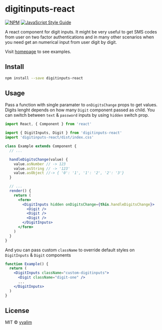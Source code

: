 # digitinputs-react
[![NPM](https://img.shields.io/npm/v/digitinputs-react.svg)](https://www.npmjs.com/package/digitinputs-react) [![JavaScript Style Guide](https://img.shields.io/badge/code_style-standard-brightgreen.svg)](https://standardjs.com)

A react component for digit inputs. It might be very useful to get SMS codes from user on two factor authentications and in many other scenarios when you need get an numerical input from user digit by digit.

Visit [homepage](https://yyalim.github.io/digitinputs-react/) to see examples.

## Install

```bash
npm install --save digitinputs-react
```

## Usage 

Pass a function with single paramater to ```onDigitsChange``` props to get values. Digits lenght depends on how many ```Digit``` component passed as child. You can switch between ```text``` & ```password``` inputs by using ```hidden``` switch prop.

```jsx
import React, { Component } from 'react'

import { DigitInputs, Digit } from 'digitinputs-react'
import 'digitinputs-react/dist/index.css'

class Example extends Component {
  // ...

  handleDigitsChange(value) {
    value.asNumber // -> 123
    value.asString // -> '123'
    value.asObject //-> { '0': '1', '1': '2', '2': '3'}
  }

  // ...
  render() {
    return (
      <form>
        <DigitInputs hidden onDigitsChange={this.handleDigitsChange}>
          <Digit />
          <Digit />
          <Digit />
        </DigitInputs>
      </form>
    )
  }
}
```

And you can pass custom ```className``` to override default styles on ```DigitInputs``` & ```Digit``` components

```jsx
function Example() {
  return (
    <DigitInputs className="custom-digitinputs">
      <Digit className="digit-one" />
      ...
    </DigitInputs>
  )
}
```

## License

MIT © [yyalim](https://github.com/yyalim)
